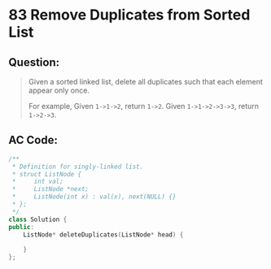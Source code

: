 # 83 Remove Duplicates from Sorted List

## Question:

> Given a sorted linked list, delete all duplicates such that each element appear only once.
> 
> For example,
> Given ```1->1->2```, return ```1->2```.
> Given ```1->1->2->3->3```, return ```1->2->3```.

## AC Code:

``` c++
/**
 * Definition for singly-linked list.
 * struct ListNode {
 *     int val;
 *     ListNode *next;
 *     ListNode(int x) : val(x), next(NULL) {}
 * };
 */
class Solution {
public:
    ListNode* deleteDuplicates(ListNode* head) {
        
    }
};
```
